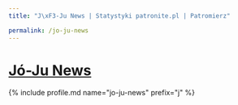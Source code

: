 ```yaml
---
title: "J\xF3-Ju News | Statystyki patronite.pl | Patromierz"

permalink: /jo-ju-news
---
```


# [Jó-Ju News](https://patronite.pl/jo-ju-news)

{% include profile.md name="jo-ju-news" prefix="j" %}
